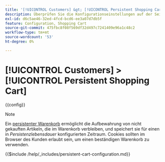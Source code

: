 ```yaml
---
title: '[!UICONTROL Customers] &gt; [!UICONTROL Persistent Shopping Cart]'
description: Überprüfen Sie die Konfigurationseinstellungen auf der Seite [!UICONTROL Customers] &gt; [!UICONTROL Persistent Shopping Cart] des Commerce Admin-Bereichs.
exl-id: d6c5ae46-32ed-4fcd-bcd6-ee3a07d7db5f
feature: Configuration, Shopping Cart
source-git-commit: 475fbc8f08f569df32d497c7241409e96a1c48c2
workflow-type: tm+mt
source-wordcount: '53'
ht-degree: 0%

---
```


# [!UICONTROL Customers] > [!UICONTROL Persistent Shopping Cart]

{{config}}

>[!NOTE]
>
>Ein [persistenter Warenkorb](../../stores-purchase/cart-persistent.md) ermöglicht die Aufbewahrung von nicht gekauften Artikeln, die im Warenkorb verbleiben, und speichert sie für einen in _Persistenzlebensdauer_ konfigurierten Zeitraum. Cookies sollten im Browser des Kunden erlaubt sein, um einen beständigen Warenkorb zu verwenden.


{{$include /help/_includes/persistent-cart-configuration.md}}
